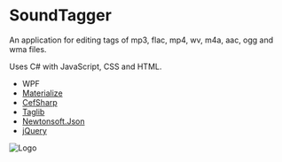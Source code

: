 # SoundTagger
An application for editing tags of mp3, flac, mp4, wv, m4a, aac, ogg and wma files.

Uses C# with JavaScript, CSS and HTML.

* WPF
* [Materialize](https://github.com/Dogfalo/materialize)
* [CefSharp](https://github.com/cefsharp/CefSharp)
* [Taglib](https://github.com/taglib/taglib)
* [Newtonsoft.Json](https://github.com/JamesNK/Newtonsoft.Json)
* [jQuery](https://jquery.com/)

![Logo](http://philvr.com/Projects/SoundTagger/logo.png)
